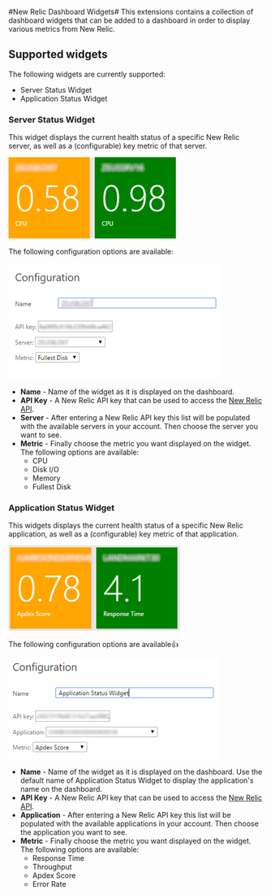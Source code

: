 ﻿#New Relic Dashboard Widgets#
This extensions contains a collection of dashboard widgets that can be added to a dashboard in order to
display various metrics from New Relic.

## Supported widgets
The following widgets are currently supported:

* Server Status Widget
* Application Status Widget

### Server Status Widget
This widget displays the current health status of a specific New Relic server, as well as a (configurable) key metric of that server.

![](img/server-widget-preview.png)

The following configuration options are available:

![](img/server-widget-configuration.png)

* **Name** - Name of the widget as it is displayed on the dashboard.
* **API Key** - A New Relic API key that can be used to access the [New Relic API](https://docs.newrelic.com/docs/apis/rest-api-v2/requirements/new-relic-rest-api-v2-getting-started).
* **Server** - After entering a New Relic API key this list will be populated with the available servers in your account. Then choose the server you want to see.
* **Metric** - Finally choose the metric you want displayed on the widget. The following options are available:
    * CPU
    * Disk I/O
    * Memory
    * Fullest Disk

### Application Status Widget
This widgets displays the current health status of a specific New Relic application, as well as a (configurable) key metric of that application.

![](img/app-widget-preview.png)

The following configuration options are available:+1:

![](img/app-widget-configuration.png)

* **Name** - Name of the widget as it is displayed on the dashboard. Use the default name of Application Status Widget to display the application's name on the dashboard.
* **API Key** - A New Relic API key that can be used to access the [New Relic API](https://docs.newrelic.com/docs/apis/rest-api-v2/requirements/new-relic-rest-api-v2-getting-started).
* **Application** - After entering a New Relic API key this list will be populated with the available applications in your account. Then choose the application you want to see.
* **Metric** - Finally choose the metric you want displayed on the widget. The following options are available:
    * Response Time
    * Throughput
    * Apdex Score
    * Error Rate